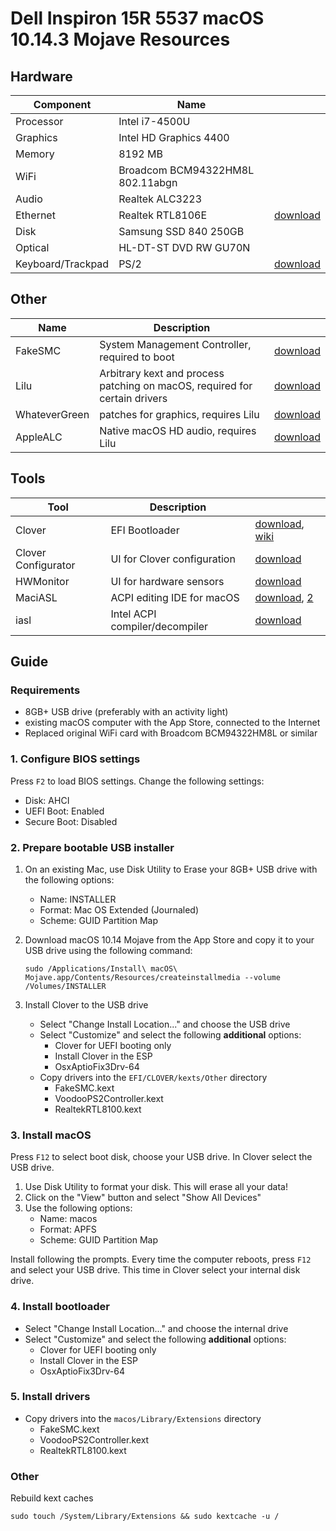 # Dell Inspiron 15R 5537 macOS 10.14.3 Mojave Resources

## Hardware


| Component         | Name                             |                                                                                     |
| ----------------- | -------------------------------- | ----------------------------------------------------------------------------------- |
| Processor         | Intel i7-4500U                   |                                                                                     |
| Graphics          | Intel HD Graphics 4400           |                                                                                     |
| Memory            | 8192 MB                          |
| WiFi              | Broadcom BCM94322HM8L 802.11abgn |                                                                                     |
| Audio             | Realtek ALC3223                  |                                                                                     |
| Ethernet          | Realtek RTL8106E                 | [download](https://www.insanelymac.com/forum/files/file/259-realtekrtl8100-binary/) |
| Disk              | Samsung SSD 840 250GB            |                                                                                     |
| Optical           | HL-DT-ST DVD RW GU70N            |                                                                                     |
| Keyboard/Trackpad | PS/2                             | [download](https://github.com/RehabMan/OS-X-Voodoo-PS2-Controller)                  |


## Other
| Name          | Description                                                                |                                                             |
| ------------- | -------------------------------------------------------------------------- | ----------------------------------------------------------- |
| FakeSMC       | System Management Controller, required to boot                             | [download](https://github.com/RehabMan/OS-X-FakeSMC-kozlek) |
| Lilu          | Arbitrary kext and process patching on macOS, required for certain drivers | [download](https://github.com/acidanthera/Lilu)             |
| WhateverGreen | patches for graphics, requires Lilu                                        | [download](https://github.com/acidanthera/WhateverGreen)    |
| AppleALC      | Native macOS HD audio, requires Lilu                                       | [download](https://github.com/acidanthera/AppleALC)         |

## Tools

| Tool                | Description                    |                                                                                                              |
| ------------------- | ------------------------------ | ------------------------------------------------------------------------------------------------------------ |
| Clover              | EFI Bootloader                 | [download](https://sourceforge.net/projects/cloverefiboot/), [wiki](https://clover-wiki.zetam.org/home)      |
| Clover Configurator | UI for Clover configuration    | [download](https://mackie100projects.altervista.org/download/ccg/)                                           |
| HWMonitor           | UI for hardware sensors        | [download](https://github.com/RehabMan/OS-X-FakeSMC-kozlek)                                                  |
| MaciASL             | ACPI editing IDE for macOS     | [download](https://github.com/RehabMan/OS-X-MaciASL-patchmatic), [2](https://github.com/acidanthera/MaciASL) |
| iasl                | Intel ACPI compiler/decompiler | [download](https://github.com/RehabMan/Intel-iasl)                                                           |


## Guide

### Requirements
- 8GB+ USB drive (preferably with an activity light)
- existing macOS computer with the App Store, connected to the Internet
- Replaced original WiFi card with Broadcom BCM94322HM8L or similar

### 1. Configure BIOS settings 
Press `F2` to load BIOS settings. Change the following settings:

- Disk: AHCI
- UEFI Boot: Enabled
- Secure Boot: Disabled

### 2. Prepare bootable USB installer

1. On an existing Mac, use Disk Utility to Erase your 8GB+ USB drive with the following options:
    - Name: INSTALLER
    - Format: Mac OS Extended (Journaled)
    - Scheme: GUID Partition Map

2. Download macOS 10.14 Mojave from the App Store and copy it to your USB drive using the following command:
    
       sudo /Applications/Install\ macOS\ Mojave.app/Contents/Resources/createinstallmedia --volume /Volumes/INSTALLER

3. Install Clover to the USB drive
    
    - Select "Change Install Location..." and choose the USB drive
    - Select "Customize" and select the following **additional** options:
        - Clover for UEFI booting only
        - Install Clover in the ESP
        - OsxAptioFix3Drv-64
    - Copy drivers into the `EFI/CLOVER/kexts/Other` directory
        - FakeSMC.kext
        - VoodooPS2Controller.kext
        - RealtekRTL8100.kext
        

### 3. Install macOS
Press `F12` to select boot disk, choose your USB drive. In Clover select the USB drive.

1. Use Disk Utility to format your disk. This will erase all your data! 
2. Click on the "View" button and select "Show All Devices"
3. Use the following options:
    - Name: macos
    - Format: APFS
    - Scheme: GUID Partition Map

Install following the prompts. Every time the computer reboots, press `F12` and select your USB drive. This time in Clover select your internal disk drive.

### 4. Install bootloader

- Select "Change Install Location..." and choose the internal drive
- Select "Customize" and select the following **additional** options:
   - Clover for UEFI booting only
   - Install Clover in the ESP
   - OsxAptioFix3Drv-64


### 5. Install drivers

- Copy drivers into the `macos/Library/Extensions` directory
   - FakeSMC.kext
   - VoodooPS2Controller.kext
   - RealtekRTL8100.kext


### Other

Rebuild kext caches

    sudo touch /System/Library/Extensions && sudo kextcache -u /